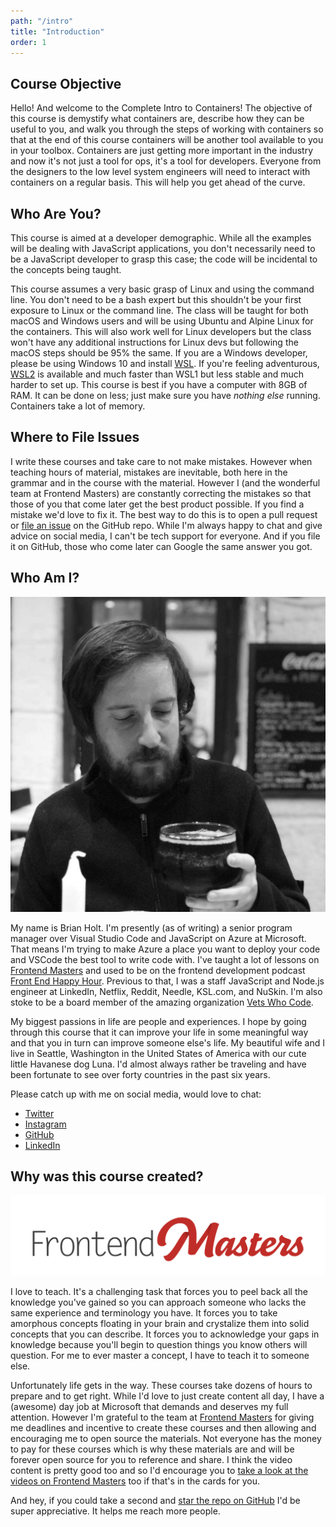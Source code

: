 ```yaml
---
path: "/intro"
title: "Introduction"
order: 1
---
```


## Course Objective

Hello! And welcome to the Complete Intro to Containers! The objective of this course is demystify what containers are, describe how they can be useful to you, and walk you through the steps of working with containers so that at the end of this course containers will be another tool available to you in your toolbox. Containers are just getting more important in the industry and now it's not just a tool for ops, it's a tool for developers. Everyone from the designers to the low level system engineers will need to interact with containers on a regular basis. This will help you get ahead of the curve.

## Who Are You?

This course is aimed at a developer demographic. While all the examples will be dealing with JavaScript applications, you don't necessarily need to be a JavaScript developer to grasp this case; the code will be incidental to the concepts being taught.

This course assumes a very basic grasp of Linux and using the command line. You don't need to be a bash expert but this shouldn't be your first exposure to Linux or the command line. The class will be taught for both macOS and Windows users and will be using Ubuntu and Alpine Linux for the containers. This will also work well for Linux developers but the class won't have any additional instructions for Linux devs but following the macOS steps should be 95% the same. If you are a Windows developer, please be using Windows 10 and install [WSL][wsl]. If you're feeling adventurous, [WSL2][wsl2] is available and much faster than WSL1 but less stable and much harder to set up. This course is best if you have a computer with 8GB of RAM. It can be done on less; just make sure you have _nothing else_ running. Containers take a lot of memory.

## Where to File Issues

I write these courses and take care to not make mistakes. However when teaching hours of material, mistakes are inevitable, both here in the grammar and in the course with the material. However I (and the wonderful team at Frontend Masters) are constantly correcting the mistakes so that those of you that come later get the best product possible. If you find a mistake we'd love to fix it. The best way to do this is to open a pull request or [file an issue][issue] on the GitHub repo. While I'm always happy to chat and give advice on social media, I can't be tech support for everyone. And if you file it on GitHub, those who come later can Google the same answer you got.

## Who Am I?

![Brian drinking a beer](images/brian.jpg)

My name is Brian Holt. I'm presently (as of writing) a senior program manager over Visual Studio Code and JavaScript on Azure at Microsoft. That means I'm trying to make Azure a place you want to deploy your code and VSCode the best tool to write code with. I've taught a lot of lessons on [Frontend Masters][frontend-masters] and used to be on the frontend development podcast [Front End Happy Hour][fehh]. Previous to that, I was a staff JavaScript and Node.js engineer at LinkedIn, Netflix, Reddit, Needle, KSL.com, and NuSkin. I'm also stoke to be a board member of the amazing organization [Vets Who Code][vwc].

My biggest passions in life are people and experiences. I hope by going through this course that it can improve your life in some meaningful way and that you in turn can improve someone else's life. My beautiful wife and I live in Seattle, Washington in the United States of America with our cute little Havanese dog Luna. I'd almost always rather be traveling and have been fortunate to see over forty countries in the past six years.

Please catch up with me on social media, would love to chat:

- [Twitter][twitter]
- [Instagram][instagram]
- [GitHub][github]
- [LinkedIn][linkedin]

## Why was this course created?

![Frontend Masters Logo](images/FrontendMastersLogo.png)

I love to teach. It's a challenging task that forces you to peel back all the knowledge you've gained so you can approach someone who lacks the same experience and terminology you have. It forces you to take amorphous concepts floating in your brain and crystalize them into solid concepts that you can describe. It forces you to acknowledge your gaps in knowledge because you'll begin to question things you know others will question. For me to ever master a concept, I have to teach it to someone else.

Unfortunately life gets in the way. These courses take dozens of hours to prepare and to get right. While I'd love to just create content all day, I have a (awesome) day job at Microsoft that demands and deserves my full attention. However I'm grateful to the team at [Frontend Masters][fem] for giving me deadlines and incentive to create these courses and then allowing and encouraging me to open source the materials. Not everyone has the money to pay for these courses which is why these materials are and will be forever open source for you to reference and share. I think the video content is pretty good too and so I'd encourage you to [take a look at the videos on Frontend Masters][course] too if that's in the cards for you.

And hey, if you could take a second and [star the repo on GitHub][gh] I'd be super appreciative. It helps me reach more people.

[gh]: https://github.com/btholt/complete-intro-to-containers
[frontend-masters]: https://frontendmasters.com/teachers/brian-holt/
[fehh]: http://frontendhappyhour.com/
[fem]: https://frontendmasters.com/
[twitter]: https://twitter.com/holtbt
[instagram]: https://www.instagram.com/briantholt/
[github]: https://github.com/btholt
[linkedin]: https://www.linkedin.com/in/btholt/
[course]: https://frontendmasters.com/courses/complete-containers/
[vwc]: https://vetswhocode.io/
[issue]: https://github.com/btholt/complete-intro-to-containers/issues
[wsl2]: https://docs.microsoft.com/en-us/windows/wsl/wsl2-install
[wsl]: https://docs.microsoft.com/en-us/windows/wsl/install-win10
